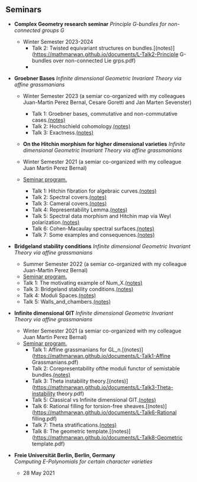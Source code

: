 ## Seminars

- **Complex Geometry research seminar** 
  *Principle G-bundles for non-connected groups G*  
  - Winter Semester 2023-2024 
     - Talk 2: Twisted equivariant structures on bundles.[(notes)](https://mathmarwan.github.io/documents/L-Talk2-Principle G-bundles over non-connected Lie grps.pdf)
     - 
- **Groebner Bases** 
  *Infinite dimensional Geometric Invariant Theory via affine grassmanians*  
  - Winter Semester 2023 (a semiar co-organized with my colleagues Juan-Martin Perez Bernal, Cesare Goretti and Jan Marten Sevenster)
    - Talk 1: Groebner bases, commutative and non-commutative cases.[(notes)](https://mathmarwan.github.io/documents/L-Talk1-Grobner_bases.pdf)
    - Talk 2: Hochschield cohomology.[(notes)](https://mathmarwan.github.io/documents/L-Talk2-Hochschield_cohomology.pdf)
    - Talk 3: Exactness.[(notes)](https://mathmarwan.github.io/documents/L-Talk-3-Exactness.pdf)
   
  - **On the Hitchin morphism for higher dimensional varieties** 
  *Infinite dimensional Geometric Invariant Theory via affine grassmanians*  
  - Winter Semester 2021 (a semiar co-organized with my colleague Juan Martin Perez Bernal)
  - [Seminar program.](https://mathmarwan.github.io/documents/Seminar%20program_NGO_seminar.pdf)
    - Talk 1: Hitchin fibration for algebraic curves.[(notes)](https://mathmarwan.github.io/documents/L-Talk1-Hitchin_fibration_algebraic_curves.pdf)
    - Talk 2: Spectral covers.[(notes)](https://mathmarwan.github.io/documents/L-Talk2-Spectral-Covers.pdf)
    - Talk 3: Cameral covers.[(notes)](https://mathmarwan.github.io/documents/L-Talk3-Cameral_covers.pdf)
    - Talk 4: Representability Lemma.[(notes)](https://mathmarwan.github.io/documents/L-Talk4-representability_lemma.pdf)
    - Talk 5: Spectral data morphism and Hitchin map via Weyl polarization.[(notes)](https://mathmarwan.github.io/documents/L-Talk5-spectral_data_morphism.pdf)
    - Talk 6: Cohen-Macaulay spectral surfaces.[(notes)](https://mathmarwan.github.io/documents/L-Talk6-Cohen-Macaulay_spectral_surfaces.pdf)
    - Talk 7: Some examples and consequences.[(notes)](https://mathmarwan.github.io/documents/L-Talk7-Some_examples.pdf)

- **Bridgeland stability conditions** 
  *Infinite dimensional Geometric Invariant Theory via affine grassmanians*  
  - Summer Semester 2022 (a semiar co-organized with my colleague Juan-Martin Perez Bernal)
  - [Seminar program.](https://mathmarwan.github.io/documents/program_Bridgeland_stability_SoSE22.pdf)
  - Talk 1: The motivating example of Num_X.[(notes)](https://mathmarwan.github.io/documents/L-Talk1-The_motivating_example_of_Num_X.pdf)
  - Talk 3: Bridgeland stability conditions.[(notes)](https://mathmarwan.github.io/documents/L-Talk3-Bridgeland_stability_condition.pdf)
  - Talk 4: Moduli Spaces.[(notes)](https://mathmarwan.github.io/documents/L-Talk4-Moduli_spaces.pdf)
  - Talk 5: Walls_and_chambers.[(notes)](https://mathmarwan.github.io/documents/L-Talk5-Walls_and_chambers.pdf)
     
- **Infinite dimensional GIT** 
  *Infinite dimensional Geometric Invariant Theory via affine grassmanians*  
  - Winter Semester 2021 (a semiar co-organized with my colleague Juan Martin Perez Bernal)
  - [Seminar program.](https://mathmarwan.github.io/documents/Program_Infinite_dimensional_GIT.pdf)
    - Talk 1: Affine grassmanians for GL_n.[(notes)](https://mathmarwan.github.io/documents/L-Talk1-Affine Grassmanians.pdf)
    - Talk 2: Corepresentability ofthe moduli functor of semistable bundles.[(notes)](https://mathmarwan.github.io/documents/L-Talk2-Corepresentability_of_mod_functor.pdf)
    - Talk 3: Theta instability theory.[(notes)](https://mathmarwan.github.io/documents/L-Talk3-Theta-instability theory.pdf)
    - Talk 5: Classical vs Infinite dimensional GIT.[(notes)](https://mathmarwan.github.io/documents/L-Talk5-Inf_dim_GIT_vs_Classical.pdf)
    - Talk 6: Rational filling for torsion-free sheaves.[(notes)](https://mathmarwan.github.io/documents/L-Talk6-Rational filling.pdf)
    - Talk 7: Theta stratifications.[(notes)](https://mathmarwan.github.io/documents/P-Talk7-theta_stratif_Lambda_coh.pdf)
    - Talk 8: The geometric template.[(notes)](https://mathmarwan.github.io/documents/L-Talk8-Geometric template.pdf)

- **Freie Universität Berlin, Berlin, Germany**  
  *Computing E-Polynomials for certain character varieties*  
  - 28 May 2021

